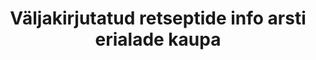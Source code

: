 ---
title: Väljakirjutatud retseptide info arsti erialade kaupa
title_en: 'Prescribed prescriptions'
notes: >-
  Retseptide väljakirjutamise ja apteekidest väljastatud retseptide koguarv
  ravimirühmade, retsepti staatuse ning arsti eriala lõikes aastas, alates
  aastast 2010.
notes_en: ''
category: 
  - Tervis
category_en: 
  - Health
resources:
  - name: Väljakirjutatud retseptide info arsti erialade kaupa
    url: 'https://statistika.haigekassa.ee/PXWeb/pxweb/et/kindlustatu/kindlustatu__Ravimid%20ja%20meditsiiniseadmed/ATC88.px/?rxid=1640cdbb-94c6-462e-8afa-fb7957bf1b9d'
    format: HMTL
    interactive: 'TRUE'
license: 'https://creativecommons.org/licenses/by-sa/3.0/ee/legalcode'
update_freq: 'http://purl.org/linked-data/sdmx/2009/code#freq-A'
organization: Eesti Haigekassa
maintainer_name: ''
maintainer_email: ''
maintainer_phone: ''
date_issued: '21/04/2020'
date_modified: 2020/05/16
---